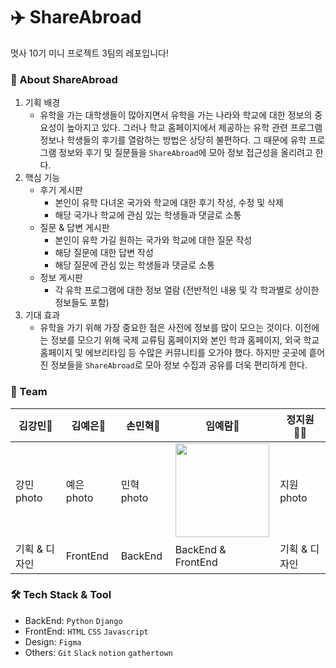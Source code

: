 # ✈️ ShareAbroad
멋사 10기 미니 프로젝트 3팀의 레포입니다!

### 🛫 About ShareAbroad
1. 기획 배경
   * 유학을 가는 대학생들이 많아지면서 유학을 가는 나라와 학교에 대한 정보의 중요성이 높아지고 있다. 그러나 학교 홈페이지에서 제공하는 유학 관련 프로그램 정보나 학생들의 후기를 열람하는 방법은 상당히 불편하다. 그 때문에 유학 프로그램 정보와 후기 및 질문들을 `ShareAbroad`에 모아 정보 접근성을 올리려고 한다.
2. 핵심 기능
   * 후기 게시판
     * 본인이 유학 다녀온 국가와 학교에 대한 후기 작성, 수정 및 삭제
     * 해당 국가나 학교에 관심 있는 학생들과 댓글로 소통
   * 질문 & 답변 게시판
     * 본인이 유학 가길 원하는 국가와 학교에 대한 질문 작성
     * 해당 질문에 대한 답변 작성
     * 해당 질문에 관심 있는 학생들과 댓글로 소통
   * 정보 게시판
     * 각 유학 프로그램에 대한 정보 열람 (전반적인 내용 및 각 학과별로 상이한 정보들도 포함)
3. 기대 효과
   * 유학을 가기 위해 가장 중요한 점은 사전에 정보를 많이 모으는 것이다. 이전에는 정보를 모으기 위해 국제 교류팀 홈페이지와 본인 학과 홈페이지, 외국 학교 홈페이지 및 에브리타임 등 수많은 커뮤니티를 오가야 했다. 하지만 곳곳에 흩어진 정보들을 `ShareAbroad`로 모아 정보 수집과 공유를 더욱 편리하게 한다.

### 🎁 Team

| 김강민🐶    | 김예은🐥    | 손민혁🦊️ | 임예람🐰                   | 정지원🐻‍❄    |
|----------|----------|----------|-------------------------|----------|
| 강민 photo     | 예은 photo      | 민혁 photo      | <img src="https://user-images.githubusercontent.com/77733145/172363662-7a03f0ab-8993-4d42-9a92-fd20cc4b30b3.jpeg" width="150" >           | 지원 photo    |
| 기획 & 디자인 | FrontEnd | BackEnd  | BackEnd & FrontEnd | 기획 & 디자인 |

### 🛠 Tech Stack & Tool
* BackEnd: `Python` `Django`
* FrontEnd: `HTML` `CSS`  `Javascript`
* Design: `Figma`
* Others: `Git` `Slack` `notion` `gathertown`


